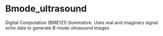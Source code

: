 # Bmode_ultrasound
Digital Computation (BME121) Summative.
Uses real and imaginary signal echo data to generate B-mode ultrasound images
